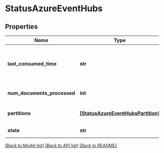 # StatusAzureEventHubs


## Properties
Name | Type | Description | Notes
------------ | ------------- | ------------- | -------------
**last_consumed_time** | **str** | Time at which the last document was consumed | [optional] 
**num_documents_processed** | **int** | Number of documents consumed | [optional] 
**partitions** | [**[StatusAzureEventHubsPartition]**](StatusAzureEventHubsPartition.md) | Status info per partition | [optional] 
**state** | **str** | State of the source | [optional] 

[[Back to Model list]](../README.md#documentation-for-models) [[Back to API list]](../README.md#documentation-for-api-endpoints) [[Back to README]](../README.md)


